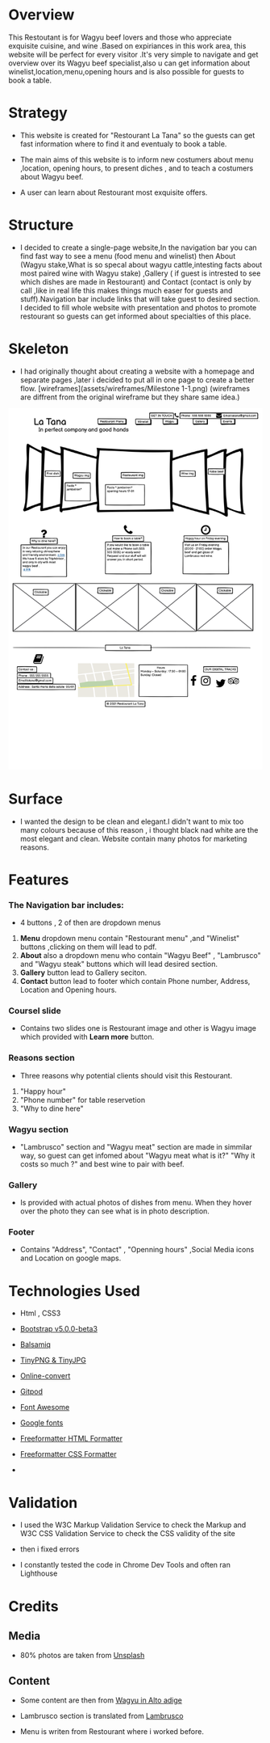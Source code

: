 <h1>Overview</h1>
<p>This Restoutant is for Wagyu beef lovers and those who appreciate exquisite cuisine, and wine .Based on expiriances in this work area, this website will be perfect for every visitor .It's very simple to navigate and get overview over its Wagyu beef specialist,also u can get information about winelist,location,menu,opening hours and is also possible for guests to book a table.</p>

<h1>Strategy</h1>

* This website is created for "Restourant La Tana" so the guests can get fast information where to find it and eventualy to book a table.

* The main aims of this website is to inform new costumers about menu ,location, opening hours, to present diches , and to teach a costumers about Wagyu beef.
 
 * A user can learn about Restourant most exquisite offers.


<h1>Structure</h1>

* I decided to create a single-page website,In the navigation bar you can find fast way to see a  menu (food menu and winelist) then About (Wagyu stake,What is so specal about wagyu cattle,intesting facts about most paired wine with Wagyu stake) ,Gallery ( if guest is intrested to see which  dishes are made in Restourant) and Contact (contact is only by call ,like in real life this makes things much easer for guests and stuff).Navigation bar include links that will take guest to desired  section. I decided to fill whole website with presentation and photos to promote restourant so guests can get informed about specialties of this place.

<h1>Skeleton</h1>

*  I had originally thought about creating a website with a homepage and separate pages ,later i decided to put all in one page to create a better flow. [wireframes](assets/wireframes/Milestone 1-1.png) (wireframes are diffrent from the original wireframe but they share same idea.)
 
 ![alt text](assets/wireframes/Milestone-1-1.png "Responsive Image") 
 <h1>Surface</h1>
 
 * I wanted the design to be clean and elegant.I didn't want to mix too many colours because of this reason , i thought black nad white are the most elegant and clean.  Website contain many photos for marketing reasons.

  <h1>Features</h1>

  <h3>The Navigation bar includes:</h3>

  * 4 buttons , 2 of then are dropdown menus 
  
  1. <strong> Menu</strong> dropdown menu contain "Restourant menu" ,and "Winelist" buttons ,clicking on them will lead to pdf.
  1. <strong>About</strong> also a dropdown menu who contain  "Wagyu Beef" , "Lambrusco" and "Wagyu steak" buttons which will lead desired section.
  1. <strong>Gallery</strong> button lead to Gallery seciton.
  1. <strong>Contact</strong> button lead to footer which contain Phone number, Address, Location and Opening hours.

   <h3>Coursel slide</h3> 

   * Contains two slides one is Restourant image and other is Wagyu image which provided with <strong>Learn more</strong> button.

   <h3>Reasons section</h3>

  * Three reasons why  potential clients should visit this Restourant. 
  1. "Happy hour"
  1. "Phone number" for table reservetion 
  1. "Why to dine here"

  <h3>Wagyu section</h3> 
  
  * "Lambrusco" section and "Wagyu meat" section are made in simmilar way, so guest can get infomed about "Wagyu meat what is it?" "Why it costs so much ?" and best wine to pair with beef.


  <h3>Gallery</h3> 
  
  * Is provided with actual photos of dishes from menu. When they hover over the photo they can see what is in photo description.

<h3>Footer</h3> 

* Contains "Address", "Contact" , "Openning hours" ,Social Media icons and Location on google maps.

<h1>Technologies Used</h1>

* Html , CSS3

* [Bootstrap v5.0.0-beta3](https://getbootstrap.com/) 

* [Balsamiq](https://balsamiq.com/wireframes/?gclid=CjwKCAjwhMmEBhBwEiwAXwFoEevIzP_OWBercronmmZHWv2kqbbe77PxZjhASJmZxkn6KOwSNqtIBxoC9AsQAvD_BwE)

* [TinyPNG & TinyJPG](https://tinypng.com/)

* [Online-convert](https://image.online-convert.com/convert-to-jpg)

* [Gitpod](https://gitpod.io/workspaces)

* [Font Awesome](https://fontawesome.com/)

* [Google fonts](https://fonts.google.com/)

* [Freeformatter HTML Formatter](https://www.freeformatter.com/html-formatter.html#ad-output)

* [Freeformatter CSS Formatter](https://www.freeformatter.com/css-beautifier.html#ad-output)

* 
<h1>Validation</h1>

* I used the W3C Markup Validation Service to check the Markup and W3C CSS Validation Service to check the CSS validity of the site
  

* then i fixed errors

* I constantly tested the code in Chrome Dev Tools and often ran Lighthouse


<h1>Credits</h1>
  <h2>Media</h2>

*  80% photos are taken from [Unsplash](https://unsplash.com/s/photos/restaurant?orientation=landscape)
 <h2>Content</h2>

*  Some content are then from [Wagyu in Alto adige](https://www.wagyu.bz.it/?l=en)

*  Lambrusco section is translated from [Lambrusco](https://www.lambrusco.com/)

* Menu is writen from Restourant where i worked before.